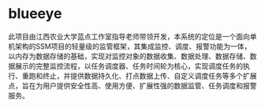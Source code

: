 # blueeye
此项目由江西农业大学蓝点工作室指导老师带领开发，本系统的定位是一个面向单机架构的SSM项目的轻量级的监管框架，其集成监控、调度、报警功能为一体，以内存为数据存储的基础，实现对监控对象的数据收集、数据处理、数据存储、数据展示的完整监控流程，以任务调度器、任务时间轮为核心，实现调度任务的执行、重跑和终止，并提供数据持久化、打点数据上传、自定义调度任务等多个扩展点，旨在为用户提供安全性高、使用方便、扩展性强的数据监管、任务调度和报警服务。
